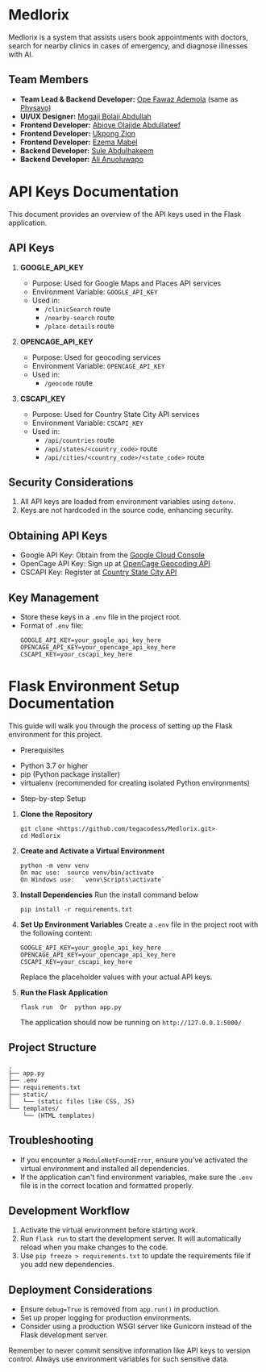 # Medlorix


Medlorix is a system that assists users book appointments with doctors, search for nearby clinics in cases of emergency, and diagnose illnesses with AI.

## Team Members
- **Team Lead & Backend Developer:** [Ope Fawaz Ademola](https://github.com/Hamfit) (same as [Physayo](https://github.com/Physayo))
- **UI/UX Designer:** [Mogaji Bolaji Abdullah](https://github.com/Mogaji-Bolaji-Abdullah)
- **Frontend Developer:** [Abioye Olajide Abdullateef](https://github.com/Olajcodes)
- **Frontend Developer:** [Ukpong Zion](https://github.com/tegacodess)
- **Frontend Developer:** [Ezema Mabel](https://github.com/Maiybel)
- **Backend Developer:** [Sule Abdulhakeem](https://github.com/Hakimziyech18)
- **Backend Developer:** [Ali Anuoluwapo](https://github.com/Anuoluwapo25)

# API Keys Documentation

This document provides an overview of the API keys used in the Flask application.

## API Keys

1. **GOOGLE_API_KEY**
   - Purpose: Used for Google Maps and Places API services
   - Environment Variable: `GOOGLE_API_KEY`
   - Used in:
     - `/clinicSearch` route
     - `/nearby-search` route
     - `/place-details` route

2. **OPENCAGE_API_KEY**
   - Purpose: Used for geocoding services
   - Environment Variable: `OPENCAGE_API_KEY`
   - Used in:
     - `/geocode` route

3. **CSCAPI_KEY**
   - Purpose: Used for Country State City API services
   - Environment Variable: `CSCAPI_KEY`
   - Used in:
     - `/api/countries` route
     - `/api/states/<country_code>` route
     - `/api/cities/<country_code>/<state_code>` route

## Security Considerations

1. All API keys are loaded from environment variables using `dotenv`.
2. Keys are not hardcoded in the source code, enhancing security.

## Obtaining API Keys

- Google API Key: Obtain from the [Google Cloud Console](https://console.cloud.google.com/)
- OpenCage API Key: Sign up at [OpenCage Geocoding API](https://opencagedata.com/)
- CSCAPI Key: Register at [Country State City API](https://countrystatecity.in/)

## Key Management

- Store these keys in a `.env` file in the project root.
- Format of `.env` file:
  ```
  GOOGLE_API_KEY=your_google_api_key_here
  OPENCAGE_API_KEY=your_opencage_api_key_here
  CSCAPI_KEY=your_cscapi_key_here
  ```

# Flask Environment Setup Documentation

This guide will walk you through the process of setting up the Flask environment for this project.

* Prerequisites

- Python 3.7 or higher
- pip (Python package installer)
- virtualenv (recommended for creating isolated Python environments)

* Step-by-step Setup

1. **Clone the Repository**
   ```
   git clone <https://github.com/tegacodess/Medlorix.git>
   cd Medlorix
   ```

2. **Create and Activate a Virtual Environment**
   ```
   python -m venv venv
   On mac use:  source venv/bin/activate  
   On Windows use:  `venv\Scripts\activate`
   ```

3. **Install Dependencies**
    Run the install command below
   ```
   pip install -r requirements.txt
   ```

4. **Set Up Environment Variables**
   Create a `.env` file in the project root with the following content:
   ```
   GOOGLE_API_KEY=your_google_api_key_here
   OPENCAGE_API_KEY=your_opencage_api_key_here
   CSCAPI_KEY=your_cscapi_key_here
   ```
   Replace the placeholder values with your actual API keys.

5. **Run the Flask Application**
   ```
   flask run  Or  python app.py
   ```

   The application should now be running on `http://127.0.0.1:5000/`

## Project Structure

```
.
├── app.py
├── .env
├── requirements.txt
├── static/
│   └── (static files like CSS, JS)
└── templates/
    └── (HTML templates)
```

## Troubleshooting

- If you encounter a `ModuleNotFoundError`, ensure you've activated the virtual environment and installed all dependencies.
- If the application can't find environment variables, make sure the `.env` file is in the correct location and formatted properly.

## Development Workflow

1. Activate the virtual environment before starting work.
2. Run `flask run` to start the development server. It will automatically reload when you make changes to the code.
3. Use `pip freeze > requirements.txt` to update the requirements file if you add new dependencies.

## Deployment Considerations

- Ensure `debug=True` is removed from `app.run()` in production.
- Set up proper logging for production environments.
- Consider using a production WSGI server like Gunicorn instead of the Flask development server.

Remember to never commit sensitive information like API keys to version control. Always use environment variables for such sensitive data.



